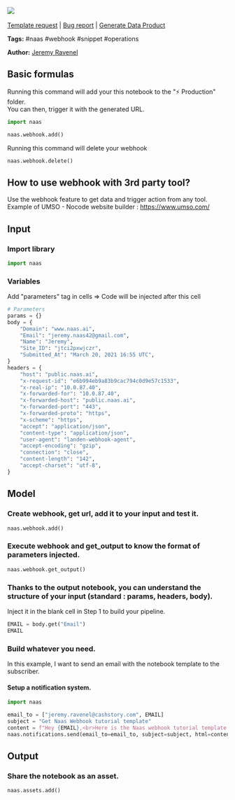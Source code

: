 <a href="https://app.naas.ai/user-redirect/naas/downloader?url=https://raw.githubusercontent.com/jupyter-naas/awesome-notebooks/master/Naas/Naas_Webhook_demo.ipynb" target="_parent"><img src="https://naasai-public.s3.eu-west-3.amazonaws.com/open_in_naas.svg"/></a><br><br><a href="https://github.com/jupyter-naas/awesome-notebooks/issues/new?assignees=&labels=&template=template-request.md&title=Tool+-+Action+of+the+notebook+">Template request</a> | <a href="https://github.com/jupyter-naas/awesome-notebooks/issues/new?assignees=&labels=bug&template=bug_report.md&title=Naas+-+Webhook+demo:+Error+short+description">Bug report</a> | <a href="https://app.naas.ai/user-redirect/naas/downloader?url=https://raw.githubusercontent.com/jupyter-naas/awesome-notebooks/master/Naas/Naas_Start_data_product.ipynb" target="_parent">Generate Data Product</a>

**Tags:** #naas #webhook #snippet #operations

**Author:** [Jeremy Ravenel](https://www.linkedin.com/in/ACoAAAJHE7sB5OxuKHuzguZ9L6lfDHqw--cdnJg/)

## Basic formulas
Running this command will add your this notebook to the "⚡️ Production" folder. <br>
You can then, trigger it with the generated URL.


```python
import naas

naas.webhook.add()
```

Running this command will delete your webhook


```python
naas.webhook.delete()
```

## How to use webhook with 3rd party tool?
Use the webhook feature to get data and trigger action from any tool.<br>
Example of UMSO - Nocode website builder : https://www.umso.com/

## Input

### Import library


```python
import naas
```

### Variables
Add "parameters" tag in cells => Code will be injected after this cell


```python
# Parameters
params = {}
body = {
    "Domain": "www.naas.ai",
    "Email": "jeremy.naas42@gmail.com",
    "Name": "Jeremy",
    "Site_ID": "jtci2pxwjczr",
    "Submitted_At": "March 20, 2021 16:55 UTC",
}
headers = {
    "host": "public.naas.ai",
    "x-request-id": "e6b994eb9a83b9cac794c0d9e57c1533",
    "x-real-ip": "10.0.87.40",
    "x-forwarded-for": "10.0.87.40",
    "x-forwarded-host": "public.naas.ai",
    "x-forwarded-port": "443",
    "x-forwarded-proto": "https",
    "x-scheme": "https",
    "accept": "application/json",
    "content-type": "application/json",
    "user-agent": "landen-webhook-agent",
    "accept-encoding": "gzip",
    "connection": "close",
    "content-length": "142",
    "accept-charset": "utf-8",
}
```

## Model

### Create webhook, get url, add it to your input and test it.


```python
naas.webhook.add()
```

### Execute webhook and get_output to know the format of parameters injected.


```python
naas.webhook.get_output()
```

### Thanks to the output notebook, you can understand the structure of your input (standard : params, headers, body).
Inject it in the blank cell in Step 1 to build your pipeline.


```python
EMAIL = body.get("Email")
EMAIL
```

### Build whatever you need. 
In this example, I want to send an email with the notebook template to the subscriber.

#### Setup a notification system.


```python
import naas

email_to = ["jeremy.ravenel@cashstory.com", EMAIL]
subject = "Get Naas Webhook tutorial template"
content = f"Hey {EMAIL},<br>Here is the Naas webhook tutorial template : https://public.naas.ai/amVyZW15LTJFbmFhczQyLTQwZ21haWwtMkVjb20=/asset/7c9359cbc967afd01d8e45b68659b3b0db4179582561f6fab70f156c460a"
naas.notifications.send(email_to=email_to, subject=subject, html=content)
```

## Output

### Share the notebook as an asset. 


```python
naas.assets.add()
```
